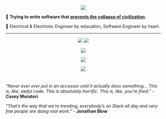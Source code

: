 <p align="center">
  <img src="https://user-images.githubusercontent.com/81622310/177796909-b8c25eef-0e14-4e6d-bafd-7a9a6f0ca851.png" />
</p>

💬 **Trying to write software that [prevents the collapse of civilization](https://youtu.be/ZSRHeXYDLko).**

💭 Electrical & Electronic Engineer by education, Software Engineer by heart.

---

<p align="center">
  <img src="https://github-readme-stats.vercel.app/api?username=Alex-vZyl&count_private=true&show_icons=true&theme=tokyonight">
  <img src="https://github-readme-streak-stats.herokuapp.com/?user=Alex-vZyl&theme=tokyonight">
</p>

<p align="center">
  <img src="https://skillicons.dev/icons?i=cpp,julia,py,c,lua,java,rust" />
</p>

<p align="center">
  <img src="https://skillicons.dev/icons?i=git,latex,cmake,md,qt,tauri,react" />
</p>

<p align="center">
  <img src="https://skillicons.dev/icons?i=github,linux,vscode,visualstudio,neovim" />
</p>

#

*"Never ever ever put in an accessor until it actually does something... This is, like, awful code.  This is absolutely horrific.  This is, like, you're fired."* - **Casey Muratori**

*"That’s the way that we're trending, everybody’s on Slack all day and very few people are doing real work."* - **Jonathan Blow**

<!--
**Alex-vZyl/Alex-vZyl** is a ✨ _special_ ✨ repository because its `README.md` (this file) appears on your GitHub profile.

Here are some ideas to get you started:

- 🔭 I’m currently working on ...
- 🌱 I’m currently learning ...
- 👯 I’m looking to collaborate on ...
- 🤔 I’m looking for help with ...
- 💬 Ask me about ...
- 📫 How to reach me: ...
- 😄 Pronouns: ...
- ⚡ Fun fact: ...
-->
